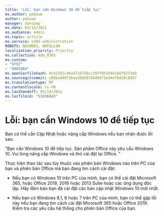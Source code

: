 ```yaml
---
title: 'Lỗi: bạn cần Windows 10 để tiếp tục'
ms.author: pebaum
author: pebaum
manager: dansimp
ms.date: 03/16/2021
ms.audience: Admin
ms.topic: article
ms.service: o365-administration
ROBOTS: NOINDEX, NOFOLLOW
localization_priority: Priority
ms.collection: Adm_O365
ms.custom:
- "9797"
- "9005484"
ms.openlocfilehash: 4cd2191c46a4724750cc297f0fa59418ef82f3e0
ms.sourcegitcommit: c08bed4071baa3bb5879496df3ed44fb828c8367
ms.translationtype: MT
ms.contentlocale: vi-VN
ms.lasthandoff: 03/19/2021
ms.locfileid: "51036843"
---
```

# <a name="error-you-need-windows-10-to-continue"></a>Lỗi: bạn cần Windows 10 để tiếp tục

Bạn có thể cần Cập Nhật hoặc nâng cấp Windows nếu bạn nhận được lỗi sau:

"Bạn cần Windows 10 để tiếp tục. Sản phẩm Office này yêu cầu Windows 10. Vui lòng nâng cấp Windows và thử cài đặt lại Office. "

Thực hiện thao tác sau tùy thuộc vào phiên bản Windows nào trên PC của bạn và phiên bản Office mà bạn đang tìm cách cài đặt:

- Nếu bạn có Windows 10 trên PC của mình, bạn có thể cài đặt Microsoft 365, hoặc Office 2019, 2016 hoặc 2013 Suite hoặc các ứng dụng độc lập. Hãy đảm bảo bạn đã cài đặt các bản cập nhật Windows 10 mới nhất.

- Nếu bạn có Windows 8,1, 8 hoặc 7 trên PC của mình, bạn có thể gặp lỗi này nếu bạn đang tìm cách cài đặt Microsoft 365 hoặc Office 2019. Kiểm tra các yêu cầu hệ thống cho phiên bản Office của bạn.